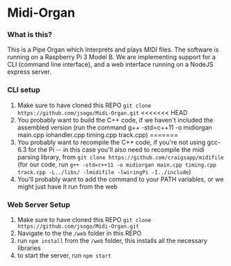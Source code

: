 # Midi-Organ
### What is this?
This is a Pipe Organ which Interprets and plays MIDI files. The software is running on a Raspberry Pi 3 Model B. 
We are implementing support for a CLI (command line interface), and a web interface running on a NodeJS express server. 


### CLI setup
1. Make sure to have cloned this REPO `git clone https://github.com/jsogo/Midi-Organ.git`
<<<<<<< HEAD
2. You probably want to build the C++ code, if we haven't included the assembled version
   (run the command g++ -std=c++11 -o midiorgan main.cpp iohandler.cpp timing.cpp track.cpp)
=======
2. You probably want to recompile the C++ code, if you're not using gcc-6.3 for the Pi -- in this case you'll 
   also need to recompile the midi parsing library, from `git clone https://github.com/craigsapp/midifile`
   (for our code, run `g++ -std=c++11 -o midiorgan main.cpp timing.cpp track.cpp -L../libs/ -lmidifile -lwiringPi -I../include`) 
3. You'll probably want to add the command to your PATH variables, or we might just have it run from the web

### Web Server Setup
1. Make sure to have cloned this REPO `git clone https://github.com/jsogo/Midi-Organ.git`
2. Navigate to the the `/web` folder in this REPO
3. run `npm install` from the `/web` folder, this installs all the necessary libraries
4. to start the server, run `npm start`
